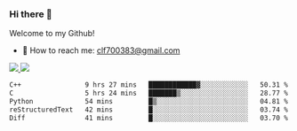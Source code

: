 ### Hi there 👋

<!--
**clingfei/clingfei** is a ✨ _special_ ✨ repository because its `README.md` (this file) appears on your GitHub profile.

Here are some ideas to get you started:

- 🔭 I’m currently working on ...
- 🌱 I’m currently learning ...
- 👯 I’m looking to collaborate on ...
- 🤔 I’m looking for help with ...
- 💬 Ask me about ...
- 📫 How to reach me: ...
- 😄 Pronouns: ...
- ⚡ Fun fact: ...
-->
Welcome to my Github!
- 📧 How to reach me: clf700383@gmail.com

<a href="https://github.com/anuraghazra/github-readme-stats">
  <img src="https://github-readme-stats.vercel.app/api?username=clingfei&count_private=true&show_icons=true&include_all_commits=true&line_height=21&hide_border=true&repo=github-readme-stats" />
</a>
<a href="https://github.com/anuraghazra/convoychat">
  <img src="https://github-readme-stats.vercel.app/api/top-langs/?username=clingfei&hide=Tcl,Perl,Makefile,CSS,HTML,Yacc,Lex,Verilog&langs_count=6&layout=compact&hide_border=true&repo=convoychat" />
</a>

<!--START_SECTION:waka-->

```txt
C++                9 hrs 27 mins   ████████████▓░░░░░░░░░░░░   50.31 %
C                  5 hrs 24 mins   ███████▒░░░░░░░░░░░░░░░░░   28.77 %
Python             54 mins         █▒░░░░░░░░░░░░░░░░░░░░░░░   04.81 %
reStructuredText   42 mins         █░░░░░░░░░░░░░░░░░░░░░░░░   03.74 %
Diff               41 mins         █░░░░░░░░░░░░░░░░░░░░░░░░   03.70 %
```

<!--END_SECTION:waka-->
